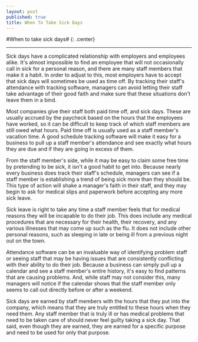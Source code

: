 ```yaml
---
layout: post
published: true
title: When To Take Sick Days
---
```

#When to take sick days# {: .center}
***
Sick days have a complicated relationship with employers and employees alike. It's almost impossible to find an employee that will not occasionally call in sick for a personal reason, and there are many staff members that make it a habit. In order to adjust to this, most employers have to accept that sick days will sometimes be used as time off. By tracking their staff's attendance with tracking software, managers can avoid letting their staff take advantage of their good faith and make sure that these situations don't leave them in a bind.

Most companies give their staff both paid time off, and sick days. These are usually accrued by the paycheck based on the hours that the employees have worked, so it can be difficult to keep track of which staff members are still owed what hours. Paid time off is usually used as a staff member's vacation time. A good schedule tracking software will make it easy for a business to pull up a staff member's attendance and see exactly what hours they are due and if they are going in excess of them.

From the staff member's side, while it may be easy to claim some free time by pretending to be sick, it isn't a good habit to get into. Because nearly every business does track their staff's schedule, managers can see if a staff member is establishing a trend of being sick more than they should be. This type of action will shake a manager's faith in their staff, and they may begin to ask for medical slips and paperwork before accepting any more sick leave.

Sick leave is right to take any time a staff member feels that for medical reasons they will be incapable to do their job. This does include any medical procedures that are necessary for their health, their recovery, and any various illnesses that may come up such as the flu. It does not include other personal reasons, such as sleeping in late or being ill from a previous night out on the town.

Attendance software can be an invaluable way of identifying problem staff or seeing staff that may be having issues that are consistently conflicting with their ability to do their job. Because a business can simply pull up a calendar and see a staff member's entire history, it's easy to find patterns that are causing problems. And, while staff may not consider this, many managers will notice if the calendar shows that the staff member only seems to call out directly before or after a weekend.

Sick days are earned by staff members with the hours that they put into the company, which means that they are truly entitled to these hours when they need them. Any staff member that is truly ill or has medical problems that need to be taken care of should never feel guilty taking a sick day. That said, even though they are earned, they are earned for a specific purpose and need to be used for only that purpose.
